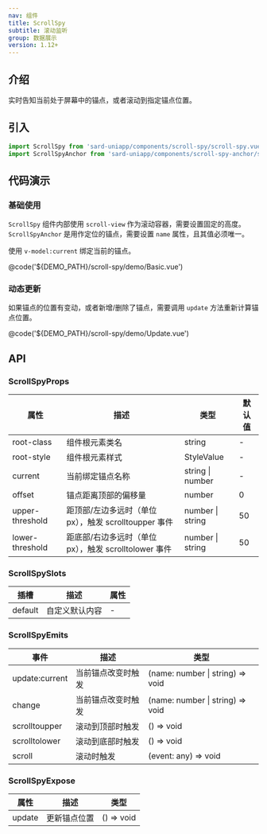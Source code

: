 ```yaml
---
nav: 组件
title: ScrollSpy
subtitle: 滚动监听
group: 数据展示
version: 1.12+
---
```


## 介绍

实时告知当前处于屏幕中的锚点，或者滚动到指定锚点位置。

## 引入

```ts
import ScrollSpy from 'sard-uniapp/components/scroll-spy/scroll-spy.vue'
import ScrollSpyAnchor from 'sard-uniapp/components/scroll-spy-anchor/scroll-spy-anchor.vue'
```

## 代码演示

### 基础使用

`ScrollSpy` 组件内部使用 `scroll-view` 作为滚动容器，需要设置固定的高度。
`ScrollSpyAnchor` 是用作定位的锚点，需要设置 `name` 属性，且其值必须唯一。

使用 `v-model:current` 绑定当前的锚点。

@code('${DEMO_PATH}/scroll-spy/demo/Basic.vue')

### 动态更新

如果锚点的位置有变动，或者新增/删除了锚点，需要调用 `update` 方法重新计算锚点位置。

@code('${DEMO_PATH}/scroll-spy/demo/Update.vue')

## API

### ScrollSpyProps

| 属性            | 描述                                                  | 类型             | 默认值 |
| --------------- | ----------------------------------------------------- | ---------------- | ------ |
| root-class      | 组件根元素类名                                        | string           | -      |
| root-style      | 组件根元素样式                                        | StyleValue       | -      |
| current         | 当前绑定锚点名称                                      | string \| number | -      |
| offset          | 锚点距离顶部的偏移量                                  | number           | 0      |
| upper-threshold | 距顶部/左边多远时（单位 px），触发 scrolltoupper 事件 | number \| string | 50     |
| lower-threshold | 距底部/右边多远时（单位 px），触发 scrolltolower 事件 | number \| string | 50     |

### ScrollSpySlots

| 插槽    | 描述           | 属性 |
| ------- | -------------- | ---- |
| default | 自定义默认内容 | -    |

### ScrollSpyEmits

| 事件           | 描述               | 类型                             |
| -------------- | ------------------ | -------------------------------- |
| update:current | 当前锚点改变时触发 | (name: number \| string) => void |
| change         | 当前锚点改变时触发 | (name: number \| string) => void |
| scrolltoupper  | 滚动到顶部时触发   | () => void                       |
| scrolltolower  | 滚动到底部时触发   | () => void                       |
| scroll         | 滚动时触发         | (event: any) => void             |

### ScrollSpyExpose

| 属性   | 描述         | 类型       |
| ------ | ------------ | ---------- |
| update | 更新锚点位置 | () => void |

